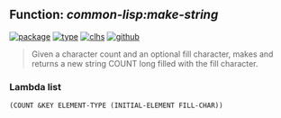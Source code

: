 ## Function: ***common-lisp:make-string***
[![package](https://img.shields.io/badge/Package-COMMON--LISP-5f9ea0.svg?style=social&colorA=999999)](../) [![type](https://img.shields.io/badge/Type-Function-5f9ea0.svg?style=social&colorA=999999)](../#function) [![clhs](https://img.shields.io/badge/CLHS-MAKE--STRING-5f9ea0.svg?style=social&colorA=999999)](http://www.lispworks.com/documentation/HyperSpec/Body/f_mk_stg.htm) [![github](https://img.shields.io/badge/GitHub-View_the_source-5f9ea0.svg?style=social&colorA=999999&logo=github)](https://github.com/sbcl/sbcl/blob/master/src/code/string.lisp/) 

> Given a character count and an optional fill character, makes and returns a
> new string COUNT long filled with the fill character.

### Lambda list
```
(COUNT &KEY ELEMENT-TYPE (INITIAL-ELEMENT FILL-CHAR))
```
